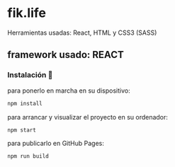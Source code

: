 # fik.life 
Herramientas usadas: React, HTML y CSS3 (SASS)

## framework usado: REACT
### Instalación 🔧

para ponerlo en marcha en su dispositivo:
```bash
npm install
```

para arrancar y visualizar el proyecto en su ordenador:
```bash
npm start 
```

para publicarlo en GitHub Pages:
```bash
npm run build
```
